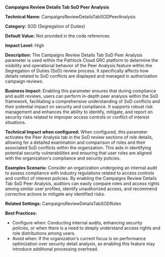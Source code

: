 **Campaigns Review Details Tab SoD Peer Analysis**

**Technical Name:** CampaignsReviewDetailsTabSODPeerAnalysis

**Category:** SOD (Segregation of Duties)

**Default Value:** Not provided in the code references

**Impact Level:** High

**Description:**
The Campaigns Review Details Tab SoD Peer Analysis parameter is used within the Pathlock Cloud GRC platform to determine the visibility and operational behavior of the Peer Analysis feature within the Segregation of Duties (SoD) review process. It specifically affects how details related to SoD conflicts are displayed and managed in authorization campaign reviews.

**Business Impact:**
Enabling this parameter ensures that during compliance and audit reviews, users can perform in-depth peer analysis within the SoD framework, facilitating a comprehensive understanding of SoD conflicts and their potential impact on security and compliance. It supports robust risk management and enhances the ability to identify, mitigate, and report on security risks related to improper access controls or conflict of interest situations.

**Technical Impact when configured:**
When configured, this parameter activates the Peer Analysis tab in the SoD review sections of role details, allowing for a detailed examination and comparison of roles and their associated SoD conflicts within the organization. This aids in identifying potential security vulnerabilities and ensuring that user roles are aligned with the organization's compliance and security policies.

**Examples Scenario:**
Consider an organization undergoing an internal audit to assess compliance with industry regulations related to access controls and conflict of interest policies. By enabling the Campaigns Review Details Tab SoD Peer Analysis, auditors can easily compare roles and access rights among similar user profiles, identify unauthorized access, and recommend corrective actions to mitigate any identified risks.

**Related Settings:** CampaignsReviewDetailsTabSODRoles

**Best Practices:** 
- Configure when: Conducting internal audits, enhancing security policies, or when there is a need to deeply understand access rights and role distributions among users.
- Avoid when: If the organization's current focus is on performance optimization over security detail analysis, as enabling this feature may introduce additional processing overhead.